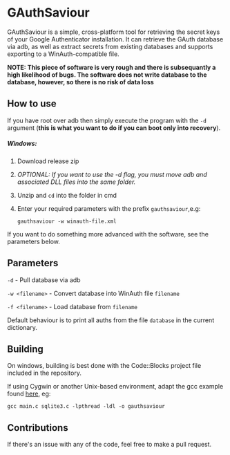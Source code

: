 # GAuthSaviour

GAuthSaviour is a simple, cross-platform tool for retrieving the secret keys of your Google Authenticator installation. It can retrieve the GAuth database via adb, as well as extract secrets from existing databases and supports exporting to a WinAuth-compatible file.

**NOTE: This piece of software is very rough and there is subsequantly a high likelihood of bugs. The software does not write database to the database, however, so there is no risk of data loss**

## How to use
If you have root over adb then simply execute the program with the `-d` argument (**this is what you want to do if you can boot only into recovery**). 

##### Windows:

1. Download release zip
2. *OPTIONAL: If you want to use the -d flag, you must move adb and associated DLL files into the same folder.*
2. Unzip and `cd` into the folder in cmd
3. Enter your required parameters with the prefix `gauthsaviour`,e.g:

    ```gauthsaviour -w winauth-file.xml```

If you want to do something more advanced with the software, see the parameters below.

## Parameters

```-d``` - Pull database via adb

```-w <filename>``` - Convert database into WinAuth file `filename`

```-f <filename>``` - Load database from `filename`

Default behaviour is to print all auths from the file `database` in the current dictionary.

## Building

On windows, building is best done with the Code::Blocks project file included in the repository. 

If using Cygwin or another Unix-based environment, adapt the gcc example found [here](https://www.sqlite.org/howtocompile.html#compiling_the_command_line_interface), eg:

```gcc main.c sqlite3.c -lpthread -ldl -o gauthsaviour```

## Contributions
If there's an issue with any of the code, feel free to make a pull request.
